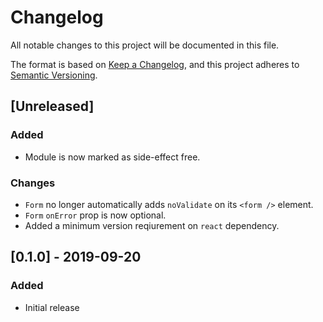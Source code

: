 # Changelog

All notable changes to this project will be documented in this file.

The format is based on [Keep a Changelog](https://keepachangelog.com/en/1.0.0/),
and this project adheres to [Semantic Versioning](https://semver.org/spec/v2.0.0.html).

## [Unreleased]
### Added
* Module is now marked as side-effect free.
### Changes
* `Form` no longer automatically adds `noValidate` on its `<form />` element.
* `Form` `onError` prop is now optional.
* Added a minimum version reqiurement on `react` dependency.

## [0.1.0] - 2019-09-20
### Added
* Initial release
